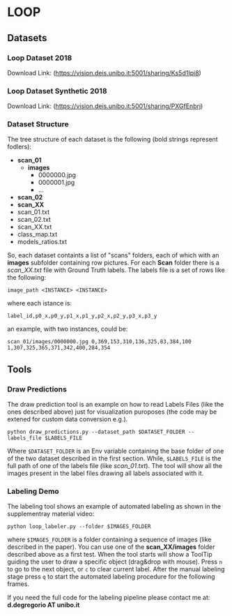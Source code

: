 # LOOP

## Datasets

### Loop Dataset 2018

Download Link: (https://vision.deis.unibo.it:5001/sharing/Ks5d1Ipi8)

### Loop Dataset Synthetic 2018

Download Link: (https://vision.deis.unibo.it:5001/sharing/PXGfEnbrj)

### Dataset Structure

The tree structure of each dataset is the following (bold strings represent fodlers):

* **scan_01**
  * **images**
    * 0000000.jpg
    * 0000001.jpg
    * ...
* **scan_02**
* **scan_XX**
* scan_01.txt
* scan_02.txt
* scan_XX.txt
* class_map.txt
* models_ratios.txt

So, each dataset containts a list of "scans" folders, each of which with an **images** subfolder containing row pictures. For each **Scan** folder there is a *scan_XX.txt* file with Ground Truth labels. The labels file is a set of rows like the following:

```
image_path <INSTANCE> <INSTANCE>
```

where each istance is:

```
label_id,p0_x,p0_y,p1_x,p1_y,p2_x,p2_y,p3_x,p3_y
```
an example, with two instances, could be:

```
scan_01/images/0000000.jpg 0,369,153,310,136,325,83,384,100 1,307,325,365,371,342,400,284,354
```

## Tools

### Draw Predictions

The draw prediction tool is an example on how to read Labels Files (like the ones described above) just for visualization puroposes (the code may be extened for custom data conversion e.g.).

```
python draw_predictions.py --dataset_path $DATASET_FOLDER --labels_file $LABELS_FILE
```
Where ```$DATASET_FOLDER``` is an Env variable containing the base folder of one of the two dataset described in the first section. While, ```$LABELS_FILE``` is the full path of one of the labels file (like *scan_01.txt*). The tool will show all the images present in the label files drawing all labels associated with it.

### Labeling Demo

The labeling tool shows an example of automated labeling as shown in the supplementray material video:

```
python loop_labeler.py --folder $IMAGES_FOLDER
```

where ```$IMAGES_FOLDER``` is a folder containing a sequence of images (like described in the paper). You can use one of the **scan_XX/images** folder described above as a first test.
When the tool starts will show a ToolTip guiding the user to draw a specific object (drag&drop with mouse). Press ```n``` to go to the next object, or ```c``` to clear current label. After the manual labeling stage press ```q``` to start the automated labeling procedure for the following frames.

If you need the full code for the labeling pipeline please contact me at: **d.degregorio AT unibo.it**




